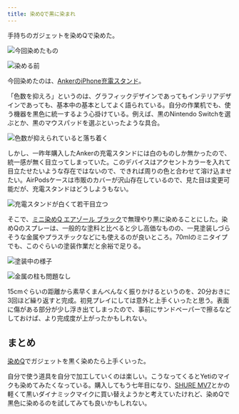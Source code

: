```yaml
---
title: 染めQで黒に染まれ
---
```

手持ちのガジェットを染めQで染めた。

![](https://lh5.googleusercontent.com/r-O06Ys8Umj3EjQQyKfwjTLtjb9SWI5Kl2zN15WQezKq3Nb7cZwwSV-SVreSZgpK0D5ONYJ-vYmGlUPdJy8UO8wIg1EJ0y9QM-b9WOO6-Zi9r_h9sS_rJPb2vLF5P77NT-s9hgVEwtxFqRP1gFJgkeQe2v03q5N4eOv-jYtLfe6kQ--W5nWYWPaK "今回染めたもの")

![](https://lh3.googleusercontent.com/hF1sKuuWmz_bYRFBG1sYgwGUK84l9fdhBAvuy9_iFukbMXEvDWW4_YXyCoOcDfMSgYUGij2x95tGLA2GBg_wvf9MfFzRUFWXtRhYqZN0qUy6I_Y9uMH5-XrL6Pj-grxImsTRDjf2LWwK4M7eD4WWdrw5uPwVbMlPjruBHDiatTDciR17uKcXeV56 "染める前")

今回染めたのは、[AnkerのiPhone充電スタンド](https://r7kamura.com/articles/2021-09-06-anker-iphone-stand)。

「色数を抑えろ」というのは、グラフィックデザインであってもインテリアデザインであっても、基本中の基本としてよく語られている。自分の作業机でも、使う機器を黒色に統一するよう心掛けている。例えば、黒のNintendo Switchを選ぶとか、黒のマウスパッドを選ぶといったような具合。

![](https://lh3.googleusercontent.com/3cnh-8-FBsbIeM4bV2iqWW9HuVU_WDZEB5xzA0Jb-Di49nMwrCca58WY__mHqh98asyIRyX84an6yoJdI8HmuUXZe1x1HAfMRYHOMvDW33zevKoJxxBIMdoGMiM0vhRgN7e6mkHcLy0JsD_ki9R8P2h_9AtYBQ4GApObxvEscnzbQHM2JFruehGG "色数が抑えられていると落ち着く")

しかし、一昨年購入したAnkerの充電スタンドには白のものしか無かったので、統一感が無く目立ってしまっていた。このデバイスはアクセントカラーを入れて目立たせたいような存在ではないので、できれば周りの色と合わせて溶け込ませたい。AirPodsケースは市販のカバーが沢山存在しているので、見た目は変更可能だが、充電スタンドはどうしようもない。

![](https://lh5.googleusercontent.com/ojiS9-tv1nX77I-MBzU6hA_-GrU5fzLDZshf07MU6-vsOnhdBjywr04_kqy7VcwGYp7nDGIYEDHX7swAtSn62MyEcbqhCU5ocMJTkEpDDszsp4NRmAq9265sOm4tZZTYUgGBeSg4oc9CDExvxYAaUAL8iSLhTc2NEHqhmaNJmnHCl7NMMMDd0ZRp "充電スタンドが白くて若干目立つ")

そこで、[ミニ染めQ エアゾール ブラック](https://www.amazon.co.jp/dp/B003QMFUKO)で無理やり黒に染めることにした。染めQのスプレーは、一般的な塗料と比べると少し高価なものの、一見塗装しづらそうな金属やプラスチックなどにも使えるのが良いところ。70mlのミニタイプでも、このぐらいの塗装作業だと余裕で足りる。

![](https://lh5.googleusercontent.com/gAgmswIjbd_lwSVMFSmn4k7Ah5-pUGOyVgILikcbo5DFY07Aa8s0EB9MPq2tlHa3Fe5BLIFiZxNMSIX-fEXGRNRqr7A9Ac1Wo3TZQsfSFwtF2nMv79PpwxOVJUZbvAkdzEiPYZ5Gg1yD3k-GLjvKJsIEYG-mHNRHfpuyPaeOqM8oAwYGFTUVdlM3 "塗装中の様子")

![](https://lh6.googleusercontent.com/E_yPM5rxwIL76l-tvfXf35mB75DsxKFNP8bTAP69rg8mMrAJ9yhs_BTS8q5wI-cO6YsGSFVP7EjChuMtUNXpGazYUEZovCl6gD1JMD2aKumRQKF_IZ9fE1Te6B55WQs9R2BF-0oanAlrCAamhAtHJcMxhxKIpRzEGm44sT5utJB6BJzse2ZyA-IC "金属の柱も問題なし")

15cmぐらいの距離から素早くまんべんなく振りかけるというのを、20分おきに3回ほど繰り返すと完成。初見プレイにしては意外と上手くいったと思う。表面に傷がある部分が少し浮き出てしまったので、事前にサンドペーパーで擦るなどしておけば、より完成度が上がったかもしれない。

まとめ
---

[染めQ](https://www.amazon.co.jp/dp/B003QMFUKO)でガジェットを黒く染めたら上手くいった。

自分で使う道具を自分で加工していくのは楽しい。こうなってくるとYetiのマイクも染めてみたくなっている。購入してもう七年目になり、[SHURE MV7](https://www.amazon.co.jp/dp/B08KY7G1GV)とかの軽くて黒いダイナミックマイクに買い替えようかと考えていたけれど、染めQで黒色に染めるのを試してみても良いかもしれない。

